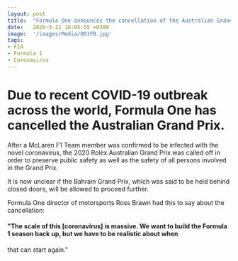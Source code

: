 ```yaml
---
layout: post
title:  "Formula One announces the cancellation of the Australian Grand Prix"
date:   2020-3-12 18:05:55 +0300
image:  '/images/Media/001FB.jpg'
tags:   
- FIA
- Formula 1
- Coronavirus
---
```


# Due to recent COVID-19 outbreak across the world, Formula One has cancelled the Australian Grand Prix.

After a McLaren F1 Team member was confirmed to be infected with the novel coronavirus, the 2020 Rolex Australian Grand Prix was called off
in order to preserve public safety as well as the safety of all persons involved in the Grand Prix.


It is now unclear if the Bahrain Grand Prix, which was said to be held behind closed doors, will be allowed to proceed further.


Formula One director of motorsports Ross Brawn had this to say about the cancellation:

#### "The scale of this [coronavirus] is massive. We want to build the Formula 1 season back up, but we have to be realistic about when 
that can start again." 



